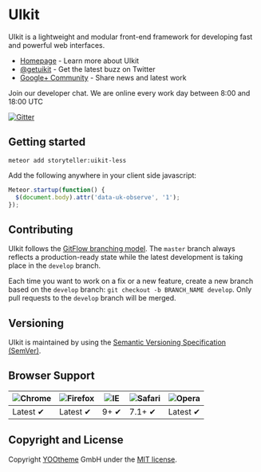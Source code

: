 # UIkit

UIkit is a lightweight and modular front-end framework for developing fast and powerful web interfaces.

* [Homepage](http://getuikit.com) - Learn more about UIkit
* [@getuikit](https://twitter.com/getuikit) - Get the latest buzz on Twitter
* [Google+ Community](https://plus.google.com/communities/114238665434626719878) - Share news and latest work

Join our developer chat. We are online every work day between 8:00 and 18:00 UTC

[![Gitter](https://badges.gitter.im/Join%20Chat.svg)](https://gitter.im/uikit/uikit)

## Getting started

```
meteor add storyteller:uikit-less
```

Add the following anywhere in your client side javascript:

```javascript
Meteor.startup(function() {
  $(document.body).attr('data-uk-observe', '1');
});
```

## Contributing

UIkit follows the [GitFlow branching model](http://nvie.com/posts/a-successful-git-branching-model). The ```master``` branch always reflects a production-ready state while the latest development is taking place in the ```develop``` branch.

Each time you want to work on a fix or a new feature, create a new branch based on the ```develop``` branch: ```git checkout -b BRANCH_NAME develop```. Only pull requests to the ```develop``` branch will be merged.

## Versioning

UIkit is maintained by using the [Semantic Versioning Specification (SemVer)](http://semver.org).

## Browser Support

![Chrome](https://raw.github.com/alrra/browser-logos/master/chrome/chrome_48x48.png) | ![Firefox](https://raw.github.com/alrra/browser-logos/master/firefox/firefox_48x48.png) | ![IE](https://raw.github.com/alrra/browser-logos/master/internet-explorer/internet-explorer_48x48.png) | ![Safari](https://raw.github.com/alrra/browser-logos/master/safari/safari_48x48.png) | ![Opera](https://raw.github.com/alrra/browser-logos/master/opera/opera_48x48.png)
--- | --- | --- | --- | --- |
Latest ✔ | Latest ✔ | 9+ ✔ | 7.1+ ✔ | Latest ✔ |

## Copyright and License

Copyright [YOOtheme](http://www.yootheme.com) GmbH under the [MIT license](LICENSE.md).

